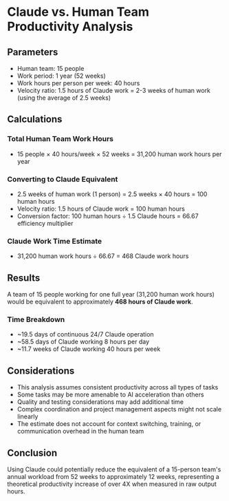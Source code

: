 # Claude vs. Human Team Productivity Analysis

## Parameters
- Human team: 15 people
- Work period: 1 year (52 weeks)
- Work hours per person per week: 40 hours
- Velocity ratio: 1.5 hours of Claude work = 2-3 weeks of human work (using the average of 2.5 weeks)

## Calculations

### Total Human Team Work Hours
- 15 people × 40 hours/week × 52 weeks = 31,200 human work hours per year

### Converting to Claude Equivalent
- 2.5 weeks of human work (1 person) = 2.5 weeks × 40 hours = 100 human hours
- Velocity ratio: 1.5 hours of Claude work = 100 human hours
- Conversion factor: 100 human hours ÷ 1.5 Claude hours = 66.67 efficiency multiplier

### Claude Work Time Estimate
- 31,200 human work hours ÷ 66.67 = 468 Claude work hours

## Results

A team of 15 people working for one full year (31,200 human work hours) would be equivalent to approximately **468 hours of Claude work**.

### Time Breakdown
- ~19.5 days of continuous 24/7 Claude operation
- ~58.5 days of Claude working 8 hours per day
- ~11.7 weeks of Claude working 40 hours per week

## Considerations
- This analysis assumes consistent productivity across all types of tasks
- Some tasks may be more amenable to AI acceleration than others
- Quality and testing considerations may add additional time
- Complex coordination and project management aspects might not scale linearly
- The estimate does not account for context switching, training, or communication overhead in the human team

## Conclusion
Using Claude could potentially reduce the equivalent of a 15-person team's annual workload from 52 weeks to approximately 12 weeks, representing a theoretical productivity increase of over 4X when measured in raw output hours.